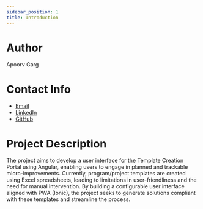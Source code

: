 ```yaml
---
sidebar_position: 1
title: Introduction
---
```



# Author
Apoorv Garg

# Contact Info
 - [Email](mailto:apoorvgarg.ms@gmail.com) 
 - [LinkedIn](https://www.linkedin.com/in/apoorv-garg-371838143/)
 - [GitHub](https://github.com/Apoorvgarg-creator) 

# Project Description

The project aims to develop a user interface for the Template Creation Portal using Angular, enabling users to engage in planned and trackable micro-improvements. Currently, program/project templates are created using Excel spreadsheets, leading to limitations in user-friendliness and the need for manual intervention. By building a configurable user interface aligned with PWA (Ionic), the project seeks to generate solutions compliant with these templates and streamline the process.
